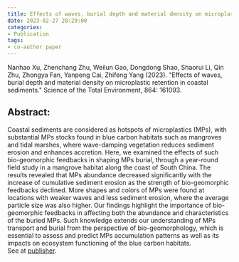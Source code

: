 ```yaml
---
title: Effects of waves, burial depth and material density on microplastic retention in coastal sediments
date: 2023-02-27 20:29:00
categories:
- Publication
tags:
- co-author paper
---
```


<p> Nanhao Xu, Zhenchang Zhu, Weilun Gao, Dongdong Shao, Shaorui Li, Qin Zhu, Zhongya Fan, Yanpeng Cai, Zhifeng Yang (2023). "Effects of waves, burial depth and material density on microplastic retention in coastal sediments." Science of the Total Environment, 864: 161093. </p>

## Abstract:
Coastal sediments are considered as hotspots of microplastics (MPs), with substantial MPs stocks found in blue carbon habitats such as mangroves and tidal marshes, where wave-damping vegetation reduces sediment erosion and enhances accretion. Here, we examined the effects of such bio-geomorphic feedbacks in shaping MPs burial, through a year-round field study in a mangrove habitat along the coast of South China. The results revealed that MPs abundance decreased significantly with the increase of cumulative sediment erosion as the strength of bio-geomorphic feedbacks declined. More shapes and colors of MPs were found at locations with weaker waves and less sediment erosion, where the average particle size was also higher. Our findings highlight the importance of bio-geomorphic feedbacks in affecting both the abundance and characteristics of the buried MPs. Such knowledge extends our understanding of MPs transport and burial from the perspective of bio-geomorphology, which is essential to assess and predict MPs accumulation patterns as well as its impacts on ecosystem functioning of the blue carbon habitats. 
<br/>See at [publisher](https://www.sciencedirect.com/science/article/pii/S0048969722081967?pes=vor).

